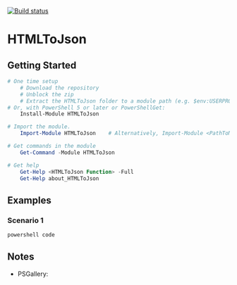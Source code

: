 [![Build status](https://ci.appveyor.com/api/projects/status/github/pldmgg/=master&svg=true)](https://ci.appveyor.com/project/pldmgg/sudo/branch/master)


# HTMLToJson
<Synopsis>

## Getting Started

```powershell
# One time setup
    # Download the repository
    # Unblock the zip
    # Extract the HTMLToJson folder to a module path (e.g. $env:USERPROFILE\Documents\WindowsPowerShell\Modules\)
# Or, with PowerShell 5 or later or PowerShellGet:
    Install-Module HTMLToJson

# Import the module.
    Import-Module HTMLToJson    # Alternatively, Import-Module <PathToModuleFolder>

# Get commands in the module
    Get-Command -Module HTMLToJson

# Get help
    Get-Help <HTMLToJson Function> -Full
    Get-Help about_HTMLToJson
```

## Examples

### Scenario 1

```powershell
powershell code
```

## Notes

* PSGallery: 
